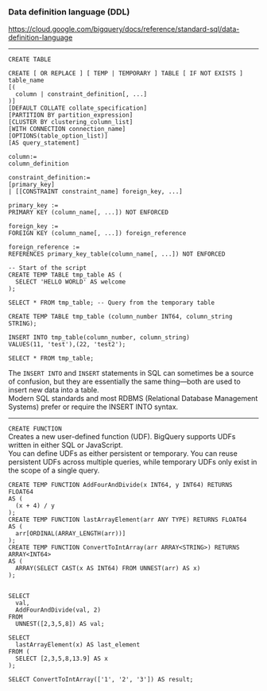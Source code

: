### Data definition language (DDL)  
https://cloud.google.com/bigquery/docs/reference/standard-sql/data-definition-language  

---

```CREATE TABLE```  
```
CREATE [ OR REPLACE ] [ TEMP | TEMPORARY ] TABLE [ IF NOT EXISTS ]
table_name
[(
  column | constraint_definition[, ...]
)]
[DEFAULT COLLATE collate_specification]
[PARTITION BY partition_expression]
[CLUSTER BY clustering_column_list]
[WITH CONNECTION connection_name]
[OPTIONS(table_option_list)]
[AS query_statement]

column:=
column_definition

constraint_definition:=
[primary_key]
| [[CONSTRAINT constraint_name] foreign_key, ...]

primary_key :=
PRIMARY KEY (column_name[, ...]) NOT ENFORCED

foreign_key :=
FOREIGN KEY (column_name[, ...]) foreign_reference

foreign_reference :=
REFERENCES primary_key_table(column_name[, ...]) NOT ENFORCED
```

```
-- Start of the script
CREATE TEMP TABLE tmp_table AS (
  SELECT 'HELLO WORLD' AS welcome
);

SELECT * FROM tmp_table; -- Query from the temporary table
```

```
CREATE TEMP TABLE tmp_table (column_number INT64, column_string STRING);  

INSERT INTO tmp_table(column_number, column_string) 
VALUES(11, 'test'),(22, 'test2'); 

SELECT * FROM tmp_table;
```

The ```INSERT INTO``` and ```INSERT``` statements in SQL can sometimes be a source of confusion, but they are essentially the same thing—both are used to insert new data into a table.  
Modern SQL standards and most RDBMS (Relational Database Management Systems) prefer or require the INSERT INTO syntax.  

---

```CREATE FUNCTION```  
Creates a new user-defined function (UDF). BigQuery supports UDFs written in either SQL or JavaScript.  
You can define UDFs as either persistent or temporary. You can reuse persistent UDFs across multiple queries, while temporary UDFs only exist in the scope of a single query.  
```
CREATE TEMP FUNCTION AddFourAndDivide(x INT64, y INT64) RETURNS FLOAT64 
AS ( 
  (x + 4) / y 
); 
CREATE TEMP FUNCTION lastArrayElement(arr ANY TYPE) RETURNS FLOAT64
AS ( 
  arr[ORDINAL(ARRAY_LENGTH(arr))] 
); 
CREATE TEMP FUNCTION ConvertToIntArray(arr ARRAY<STRING>) RETURNS ARRAY<INT64>
AS (
  ARRAY(SELECT CAST(x AS INT64) FROM UNNEST(arr) AS x)
);


SELECT 
  val, 
  AddFourAndDivide(val, 2) 
FROM 
  UNNEST([2,3,5,8]) AS val; 

SELECT 
  lastArrayElement(x) AS last_element 
FROM ( 
  SELECT [2,3,5,8,13.9] AS x
); 

SELECT ConvertToIntArray(['1', '2', '3']) AS result;
```

 
